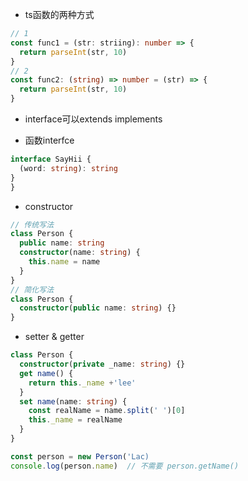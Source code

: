 - ts函数的两种方式
```typescript
// 1
const func1 = (str: striing): number => {
  return parseInt(str, 10)
}
// 2
const func2: (string) => number = (str) => {
  return parseInt(str, 10)
}
```
- interface可以extends implements

- 函数interfce
```typescript
interface SayHii {
  (word: string): string
}
}
```

- constructor
```typescript
// 传统写法
class Person {
  public name: string
  constructor(name: string) {
    this.name = name
  }
}
// 简化写法
class Person {
  constructor(public name: string) {}
}
```

- setter & getter
```typescript
class Person {
  constructor(private _name: string) {}
  get name() {
    return this._name +'lee'
  }
  set name(name: string) {
    const realName = name.split(' ')[0]
    this._name = realName
  }
}

const person = new Person('Lac)
console.log(person.name)  // 不需要 person.getName()

```